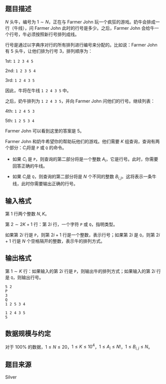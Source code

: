## 题目描述

$N$ 头牛，编号为 $1\sim N$，正在与 Farmer John 玩一个疯狂的游戏。奶牛会排成一行（牛线），问 Farmer John 此时的行号是多少。之后，Farmer John 会给牛一个行号，牛必须按照新行号排列成线。

行号是通过以字典序对行的所有排列进行编号来分配的。比如说：Farmer John 有 $5$ 头牛，让他们排为行号 $3$，排列顺序为：

$1$st: $\texttt{1 2 3 4 5}$ 

$2$nd: $\texttt{1 2 3 5 4}$

$3$rd: $\texttt{1 2 4 3 5}$ 

因此，牛将在牛线 $\texttt{1 2 4 3 5}$ 中。

之后，奶牛排列为 $\texttt{1 2 4 3 5}$，并向 Farmer John 问他们的行号。继续列表：

$4$th: $\texttt{1 2 4 5 3}$ 

$5$th: $\texttt{1 2 5 3 4}$ 

Farmer John 可以看到这里的答案是 $5$。

Farmer John 和奶牛希望你的帮助玩他们的游戏。他们需要 $K$ 组查询，查询有两个部分：$C_i$将是 `P` 或 `Q` 的命令。

- 如果 $C_i$ 是 `P`，则查询的第二部分将是一个整数 $A_i$，它是行号。此时，你需要回答正确的牛线。

- 如果 $C_i$是 `Q`，则查询的第二部分将是 $N$ 个不同的整数 $B_{i,j}$。这将表示一条牛线，此时你需要输出正确的行号。

## 输入格式

第 $1$ 行两个整数 $N,K$。

第 $2\sim 2K+1$ 行：第 $2i$ 行，一个字符 `P` 或 `Q`，指明类型。

如果第 $2i$ 行是 `P`，则第 $2i+1$ 行是一个整数，表示行号；如果第 $2i$ 是 `Q`，则第 $2i+1$ 行是 $N$ 个空格隔开的整数，表示牛的排列方式。

## 输出格式

第 $1\sim K$ 行：如果输入的第 $2i$ 行是 `P`，则输出牛的排列方式；如果输入的第 $2i$ 行是 `Q`，则输出行号。

```input1
5 2
P
3
Q
1 2 5 3 4
```

```output1
1 2 4 3 5
5
```

## 数据规模与约定

对于 $100\%$ 的数据，$1\leq N\leq 20$，$1\leq K\leq 10^4$，$1\leq A_i\leq N!$，$1\leq B_{i,j}\leq N$。

## 题目来源

Silver